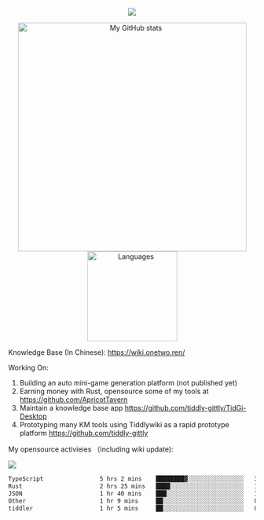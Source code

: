 <a href="https://github.com/linonetwo">
    <p align="center">
        <img src="https://github-profile-trophy.vercel.app/?username=linonetwo&column=7&theme=onedark"/>
    </p>
</a>
<a align="center" href="https://github.com/linonetwo">
  <p align="center">
    <img src="https://github-readme-stats.vercel.app/api?username=linonetwo&show_icons=true&count_private=true" alt="My GitHub stats" width="465"/>
    <img src="https://github-readme-stats.vercel.app/api/top-langs/?username=linonetwo&layout=compact&langs_count=10" alt="Languages" height="183">
  </p>
</a>

Knowledge Base (In Chinese): https://wiki.onetwo.ren/

Working On: 

1. Building an auto mini-game generation platform (not published yet)
1. Earning money with Rust, opensource some of my tools at https://github.com/ApricotTavern
1. Maintain a knowledge base app https://github.com/tiddly-gittly/TidGi-Desktop
1. Prototyping many KM tools using Tiddlywiki as a rapid prototype platform https://github.com/tiddly-gittly

My opensource activieies （including wiki update):

![](https://visitor-badge.glitch.me/badge?page_id=linonetwo.linonetwo)

<!--START_SECTION:waka-->

```txt
TypeScript                5 hrs 2 mins    ████████▓░░░░░░░░░░░░░░░░   34.54 %
Rust                      2 hrs 25 mins   ████░░░░░░░░░░░░░░░░░░░░░   16.59 %
JSON                      1 hr 40 mins    ███░░░░░░░░░░░░░░░░░░░░░░   11.47 %
Other                     1 hr 9 mins     ██░░░░░░░░░░░░░░░░░░░░░░░   07.92 %
tiddler                   1 hr 5 mins     ██░░░░░░░░░░░░░░░░░░░░░░░   07.45 %
```

<!--END_SECTION:waka-->

